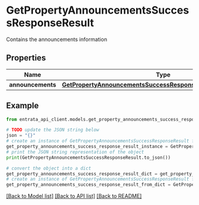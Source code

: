 # GetPropertyAnnouncementsSuccessResponseResult

Contains the announcements information

## Properties

Name | Type | Description | Notes
------------ | ------------- | ------------- | -------------
**announcements** | [**GetPropertyAnnouncementsSuccessResponseResultAnnouncements**](GetPropertyAnnouncementsSuccessResponseResultAnnouncements.md) |  | 

## Example

```python
from entrata_api_client.models.get_property_announcements_success_response_result import GetPropertyAnnouncementsSuccessResponseResult

# TODO update the JSON string below
json = "{}"
# create an instance of GetPropertyAnnouncementsSuccessResponseResult from a JSON string
get_property_announcements_success_response_result_instance = GetPropertyAnnouncementsSuccessResponseResult.from_json(json)
# print the JSON string representation of the object
print(GetPropertyAnnouncementsSuccessResponseResult.to_json())

# convert the object into a dict
get_property_announcements_success_response_result_dict = get_property_announcements_success_response_result_instance.to_dict()
# create an instance of GetPropertyAnnouncementsSuccessResponseResult from a dict
get_property_announcements_success_response_result_from_dict = GetPropertyAnnouncementsSuccessResponseResult.from_dict(get_property_announcements_success_response_result_dict)
```
[[Back to Model list]](../README.md#documentation-for-models) [[Back to API list]](../README.md#documentation-for-api-endpoints) [[Back to README]](../README.md)


